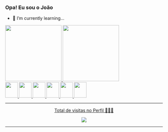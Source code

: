 ### Opa! Eu sou o João
- 🌱 I’m currently learning...

<span>
  <a href="https://github.com/jh0n16">
  <img height="180em" src="https://github-readme-stats.vercel.app/api?username=jh0n16&show_icons=true&theme=midnight-purple&include_all_commits=true&count_private=true"/>
<img height="180em" src="https://github-readme-stats.vercel.app/api/top-langs/?username=jh0n16&layout=compact&langs_count=7&theme=midnight-purple"/>
</div>
</span>
<div>
  <img height="50" width="40" src="https://cdn.jsdelivr.net/gh/devicons/devicon/icons/cplusplus/cplusplus-line.svg"/>
  <img height="50" width="40" src="https://cdn.jsdelivr.net/gh/devicons/devicon/icons/html5/html5-plain-wordmark.svg"/>
  <img height="50" width="40" src="https://cdn.jsdelivr.net/gh/devicons/devicon/icons/css3/css3-plain-wordmark.svg"/>
  <img height="50" width="40" src="https://cdn.jsdelivr.net/gh/devicons/devicon/icons/javascript/javascript-plain.svg"/>
  <img height="50" width="40" src="https://cdn.jsdelivr.net/gh/devicons/devicon/icons/php/php-plain.svg"/>
  <img height="50" width="40" src="https://cdn.jsdelivr.net/gh/devicons/devicon/icons/python/python-original.svg"/>
</div>
<hr>
  <p align="center"> Total de visitas no Perfil 🕵🏽‍♀️</p>
  <p align="center">   <img alingn="center" src="https://profile-counter.glitch.me/jh0n16/count.svg" /></p>
<hr>
